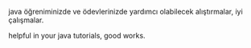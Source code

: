 java öğreniminizde ve ödevlerinizde yardımcı olabilecek alıştırmalar, iyi çalışmalar.

helpful in your java tutorials, good works.
